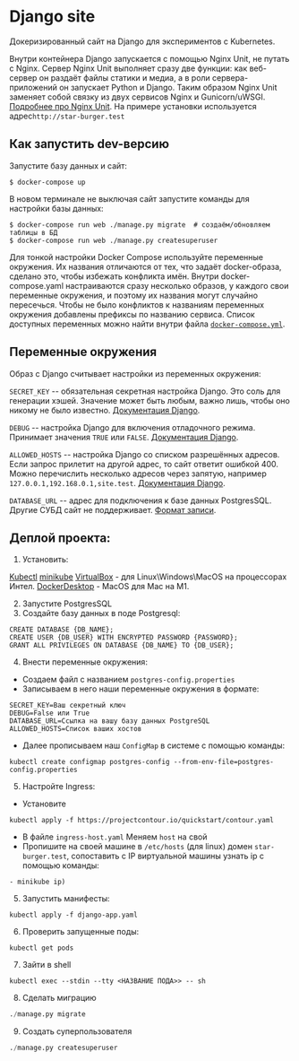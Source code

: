 # Django site

Докеризированный сайт на Django для экспериментов с Kubernetes.

Внутри контейнера Django запускается с помощью Nginx Unit, не путать с Nginx. Сервер Nginx Unit выполняет сразу две функции: как веб-сервер он раздаёт файлы статики и медиа, а в роли сервера-приложений он запускает Python и Django. Таким образом Nginx Unit заменяет собой связку из двух сервисов Nginx и Gunicorn/uWSGI. [Подробнее про Nginx Unit](https://unit.nginx.org/).
На примере установки используется адрес`http://star-burger.test`

## Как запустить dev-версию

Запустите базу данных и сайт:

```shell-session
$ docker-compose up
```

В новом терминале не выключая сайт запустите команды для настройки базы данных:

```shell-session
$ docker-compose run web ./manage.py migrate  # создаём/обновляем таблицы в БД
$ docker-compose run web ./manage.py createsuperuser
```

Для тонкой настройки Docker Compose используйте переменные окружения. Их названия отличаются от тех, что задаёт docker-образа, сделано это, чтобы избежать конфликта имён. Внутри docker-compose.yaml настраиваются сразу несколько образов, у каждого свои переменные окружения, и поэтому их названия могут случайно пересечься. Чтобы не было конфликтов к названиям переменных окружения добавлены префиксы по названию сервиса. Список доступных переменных можно найти внутри файла [`docker-compose.yml`](./docker-compose.yml).

## Переменные окружения

Образ с Django считывает настройки из переменных окружения:

`SECRET_KEY` -- обязательная секретная настройка Django. Это соль для генерации хэшей. Значение может быть любым, важно лишь, чтобы оно никому не было известно. [Документация Django](https://docs.djangoproject.com/en/3.2/ref/settings/#secret-key).

`DEBUG` -- настройка Django для включения отладочного режима. Принимает значения `TRUE` или `FALSE`. [Документация Django](https://docs.djangoproject.com/en/3.2/ref/settings/#std:setting-DEBUG).

`ALLOWED_HOSTS` -- настройка Django со списком разрешённых адресов. Если запрос прилетит на другой адрес, то сайт ответит ошибкой 400. Можно перечислить несколько адресов через запятую, например `127.0.0.1,192.168.0.1,site.test`. [Документация Django](https://docs.djangoproject.com/en/3.2/ref/settings/#allowed-hosts).

`DATABASE_URL` -- адрес для подключения к базе данных PostgresSQL. Другие СУБД сайт не поддерживает. [Формат записи](https://github.com/jacobian/dj-database-url#url-schema).

## Деплой проекта:
1. Установить:

[Kubectl](https://kubernetes.io/ru/docs/tasks/tools/install-kubectl/)
[minikube](https://minikube.sigs.k8s.io/docs/)
[VirtualBox](https://www.virtualbox.org) - для Linux\Windows\MacOS на процессорах Интел.
[DockerDesktop](https://www.docker.com) - MacOS для Mac на M1.

2. Запустите PostgresSQL
3. Создайте базу данных в поде Postgresql:
```
CREATE DATABASE {DB_NAME};
CREATE USER {DB_USER} WITH ENCRYPTED PASSWORD {PASSWORD};
GRANT ALL PRIVILEGES ON DATABASE {DB_NAME} TO {DB_USER};
```
4. Внести переменные окружения:
  - Создаем файл с названием `postgres-config.properties`
  - Записываем в него наши переменные окружения в формате:
```shell
SECRET_KEY=Ваш секретный ключ
DEBUG=False или True
DATABASE_URL=Ссылка на вашу базу данных PostgreSQL
ALLOWED_HOSTS=Список ваших хостов
```
  - Далее прописываем наш `ConfigMap` в системе с помощью команды:
```shell
kubectl create configmap postgres-config --from-env-file=postgres-config.properties
```
5. Настройте Ingress:
- Установите
```shell
kubectl apply -f https://projectcontour.io/quickstart/contour.yaml
```
- В файле `ingress-host.yaml` Меняем `host` на свой
- Пропишите на своей машине в `/etc/hosts` (для linux) домен `star-burger.test`, сопоставить с IP виртуальной машины 
узнать ip c помощью команды:
```shell
- minikube ip)
```
5. Запустить манифесты:
```shell
kubectl apply -f django-app.yaml
```
6. Проверить запущенные поды:
```shell
kubectl get pods
```
7. Зайти в shell 
```shell
kubectl exec --stdin --tty <НАЗВАНИЕ ПОДА>> -- sh
```
8. Сделать миграцию
```python
./manage.py migrate
```
9. Создать суперпользователя
```python
./manage.py createsuperuser
```